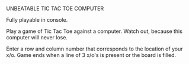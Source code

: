 UNBEATABLE TIC TAC TOE COMPUTER

Fully playable in console.

Play a game of Tic Tac Toe against a computer. Watch out, because this computer will never lose.

Enter a row and column number that corresponds to the location of your x/o. Game ends when a line of 3 x/o's is present or the board is filled.


